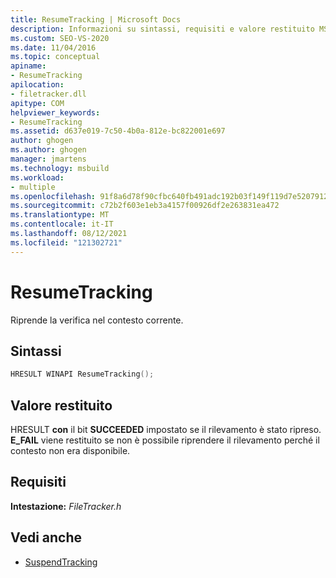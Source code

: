 ```yaml
---
title: ResumeTracking | Microsoft Docs
description: Informazioni su sintassi, requisiti e valore restituito MSBuild ResumeTracking, che riprende il rilevamento nel contesto corrente.
ms.custom: SEO-VS-2020
ms.date: 11/04/2016
ms.topic: conceptual
apiname:
- ResumeTracking
apilocation:
- filetracker.dll
apitype: COM
helpviewer_keywords:
- ResumeTracking
ms.assetid: d637e019-7c50-4b0a-812e-bc822001e697
author: ghogen
ms.author: ghogen
manager: jmartens
ms.technology: msbuild
ms.workload:
- multiple
ms.openlocfilehash: 91f8a6d78f90cfbc640fb491adc192b03f149f119d7e52079129549d40d18168
ms.sourcegitcommit: c72b2f603e1eb3a4157f00926df2e263831ea472
ms.translationtype: MT
ms.contentlocale: it-IT
ms.lasthandoff: 08/12/2021
ms.locfileid: "121302721"
---
```

# <a name="resumetracking"></a>ResumeTracking

Riprende la verifica nel contesto corrente.

## <a name="syntax"></a>Sintassi

```cpp
HRESULT WINAPI ResumeTracking();
```

## <a name="return-value"></a>Valore restituito

 HRESULT **con** il bit **SUCCEEDED** impostato se il rilevamento è stato ripreso. **E_FAIL** viene restituito se non è possibile riprendere il rilevamento perché il contesto non era disponibile.

## <a name="requirements"></a>Requisiti

 **Intestazione:** *FileTracker.h*

## <a name="see-also"></a>Vedi anche

- [SuspendTracking](../msbuild/suspendtracking.md)